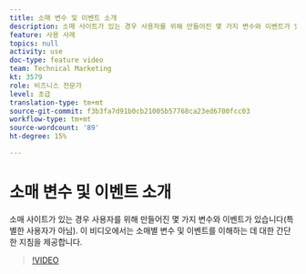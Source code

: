 ```yaml
---
title: 소매 변수 및 이벤트 소개
description: 소매 사이트가 있는 경우 사용자를 위해 만들어진 몇 가지 변수와 이벤트가 있습니다(특별한 사용자가 아님). 이 비디오에서는 소매별 변수 및 이벤트를 이해하는 데 대한 간단한 지침을 제공합니다.
feature: 사용 사례
topics: null
activity: use
doc-type: feature video
team: Technical Marketing
kt: 3579
role: 비즈니스 전문가
level: 초급
translation-type: tm+mt
source-git-commit: f3b3fa7d91b0cb21005b57768ca23ed6700fcc03
workflow-type: tm+mt
source-wordcount: '89'
ht-degree: 15%

---
```



# 소매 변수 및 이벤트 소개

소매 사이트가 있는 경우 사용자를 위해 만들어진 몇 가지 변수와 이벤트가 있습니다(특별한 사용자가 아님). 이 비디오에서는 소매별 변수 및 이벤트를 이해하는 데 대한 간단한 지침을 제공합니다.

>[!VIDEO](https://video.tv.adobe.com/v/28750/?quality=12)
